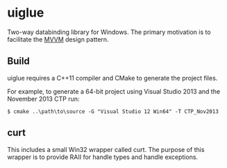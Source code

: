 # uiglue

Two-way databinding library for Windows. The primary motivation is to facilitate
the [MVVM](http://en.wikipedia.org/wiki/Model_View_ViewModel) design pattern.

## Build

uiglue requires a C++11 compiler and CMake to generate the project files.

For example, to generate a 64-bit project using Visual Studio 2013 and the
November 2013 CTP run:

    $ cmake ..\path\to\source -G "Visual Studio 12 Win64" -T CTP_Nov2013

## curt

This includes a small Win32 wrapper called curt. The purpose of this wrapper is
to provide RAII for handle types and handle exceptions.

